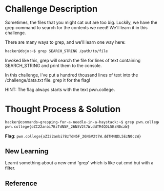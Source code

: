 # Challenge Description
Sometimes, the files that you might cat out are too big. Luckily, we have the grep command to search for the contents we need! We'll learn it in this challenge.

There are many ways to grep, and we'll learn one way here:
```bash
hacker@dojo:~$ grep SEARCH_STRING /path/to/file
```
Invoked like this, grep will search the file for lines of text containing SEARCH_STRING and print them to the console.

In this challenge, I've put a hundred thousand lines of text into the /challenge/data.txt file. grep it for the flag!

HINT: The flag always starts with the text pwn.college.
# Thought Process & Solution
```bash
hacker@commands~grepping-for-a-needle-in-a-haystack:~$ grep pwn.college /challenge/data.txt
pwn.college{oZI22anbi7BzTdN5F_26NSV2t7W.ddTM4QDL5EzN0czW}
```
**Flag:** `pwn.college{oZI22anbi7BzTdN5F_26NSV2t7W.ddTM4QDL5EzN0czW}`
## New Learning
Learnt something about a new cmd 'grep' which is like cat cmd but with a filter.
## Reference
